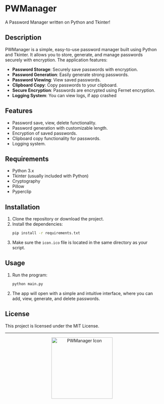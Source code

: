 # PWManager
A Password Manager written on Python and Tkinter!

## Description
PWManager is a simple, easy-to-use password manager built using Python and Tkinter. It allows you to store, generate, and manage passwords securely with encryption. The application features:

- **Password Storage**: Securely save passwords with encryption.
- **Password Generation**: Easily generate strong passwords.
- **Password Viewing**: View saved passwords.
- **Clipboard Copy**: Copy passwords to your clipboard.
- **Secure Encryption**: Passwords are encrypted using Fernet encryption.
- **Logging System**: You can view logs, if app crashed

## Features
- Password save, view, delete functionality.
- Password generation with customizable length.
- Encryption of saved passwords.
- Clipboard copy functionality for passwords.
- Logging system.
  
## Requirements
- Python 3.x
- Tkinter (usually included with Python)
- Cryptography
- Pillow
- Pyperclip

## Installation
1. Clone the repository or download the project.
2. Install the dependencies:
    ```bash
    pip install -r requirements.txt
    ```
3. Make sure the `icon.ico` file is located in the same directory as your script.

## Usage
1. Run the program:
    ```bash
    python main.py
    ```
2. The app will open with a simple and intuitive interface, where you can add, view, generate, and delete passwords.

## License
This project is licensed under the MIT License.

---

<p align="center">
    <img src="icon.ico" alt="PWManager Icon" width="200" height="200"/>
</p>
